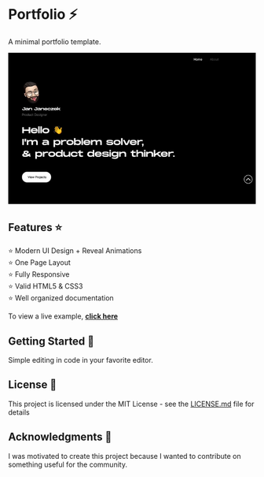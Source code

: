 # Portfolio ⚡️
A minimal portfolio template.

![Portfolio](images/portfolio.jpg)

## Features ⭐

⭐ Modern UI Design + Reveal Animations\
⭐ One Page Layout\
⭐ Fully Responsive\
⭐ Valid HTML5 & CSS3\
⭐ Well organized documentation

To view a live example, **[click here](https://janjaneczek.github.io/portfolio)**

## Getting Started 🚀

Simple editing in code in your favorite editor.

## License 📄

This project is licensed under the MIT License - see the [LICENSE.md](LICENSE.md) file for details

## Acknowledgments 🎁

I was motivated to create this project because I wanted to contribute on something useful for the community.
